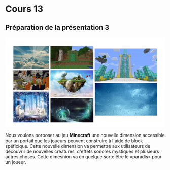 # Cours 13
## Préparation de la présentation 3 
![brainstorm-presentation03](images/brainstorm_presentation03.jpg)

Nous voulons porposer au jeu __Minecraft__ une nouvelle dimension accessible par un portail que les joueurs peuvent construire à l'aide de block spéficique. Cette nouvelle dimension va permettre aux utilisateurs de découvrir de nouvelles créatures, d'effets sonores mystiques et plusieurs autres choses. Cette dimesnion va en quelque sorte être le «paradis» pour un joueur.

